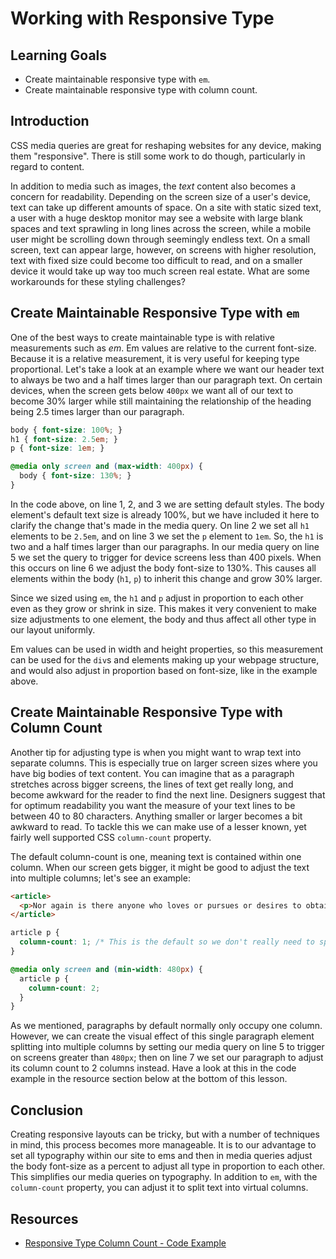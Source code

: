 # Working with Responsive Type

## Learning Goals

- Create maintainable responsive type with `em`.
- Create maintainable responsive type with column count.

## Introduction

CSS media queries are great for reshaping websites for any device, making
them "responsive". There is still some work to do though, particularly
in regard to content.

In addition to media such as images, the _text_ content also becomes a concern
for readability. Depending on the screen size of a user's device, text can take
up different amounts of space. On a site with static sized text, a user with a
huge desktop monitor may see a website with large blank spaces and text
sprawling in long lines across the screen, while a mobile user might be
scrolling down through seemingly endless text. On a small screen, text can
appear large, however, on screens with higher resolution, text with fixed size
could become too difficult to read, and on a smaller device it would take up way
too much screen real estate. What are some workarounds for these styling
challenges?

## Create Maintainable Responsive Type with `em`

One of the best ways to create maintainable type is with relative
measurements such as _em_. Em values are relative to the current font-size.
Because it is a relative measurement, it is very useful for keeping type
proportional. Let's take a look at an example where we want our header text
to always be two and a half times larger than our paragraph text. On certain
devices, when the screen gets below `400px` we want all of our text to become
30% larger while still maintaining the relationship of the heading being
2.5 times larger than our paragraph.

```css
body { font-size: 100%; }
h1 { font-size: 2.5em; }
p { font-size: 1em; }

@media only screen and (max-width: 400px) {
  body { font-size: 130%; }  
}
```

In the code above, on line 1, 2, and 3 we are setting default styles. The body
element's default text size is already 100%, but we have included it here to
clarify the change that's made in the media query. On line 2 we set all `h1`
elements to be `2.5em`, and on line 3 we set the `p` element to `1em`. So, the
`h1` is two and a half times larger than our paragraphs. In our media query on
line 5 we set the query to trigger for device screens less than 400 pixels. When
this occurs on line 6 we adjust the body font-size to 130%. This causes all
elements within the body (`h1`, `p`) to inherit this change and grow 30% larger.

Since we sized using `em`, the `h1` and `p` adjust in proportion to each other
even as they grow or shrink in size. This makes it very convenient to make size
adjustments to one element, the body and thus affect all other type in our
layout uniformly.

Em values can be used in width and height properties, so this measurement can be
used for the `div`s and elements making up your webpage structure, and would
also adjust in proportion based on font-size, like in the example above.

## Create Maintainable Responsive Type with Column Count

Another tip for adjusting type is when you might want to wrap text into separate
columns. This is especially true on larger screen sizes where you have big
bodies of text content. You can imagine that as a paragraph stretches across
bigger screens, the lines of text get really long, and become awkward for the
reader to find the next line. Designers suggest that for optimum readability you
want the measure of your text lines to be between 40 to 80 characters. Anything
smaller or larger becomes a bit awkward to read. To tackle this we can make use
of a lesser known, yet fairly well supported CSS `column-count` property.

The default column-count is one, meaning text is contained within one column. When
our screen gets bigger, it might be good to adjust the text into multiple columns;
let's see an example:

```html
<article>
  <p>Nor again is there anyone who loves or pursues or desires to obtain pain of itself, because it is pain, but occasionally circumstances occur in which toil and pain can procure him some great pleasure. To take a trivial example, which of us ever undertakes laborious physical exercise, except to obtain some advantage from it? But who has any right to find fault with a man who chooses to enjoy a pleasure that has no annoying consequences, or one who avoids a pain that produces no resultant pleasure?</p>
</article>
```

```css
article p {
  column-count: 1; /* This is the default so we don't really need to specify */
}

@media only screen and (min-width: 480px) {
  article p {
    column-count: 2;  
  }
}
```

As we mentioned, paragraphs by default normally only occupy one column. However,
we can create the visual effect of this single paragraph element splitting into
multiple columns by setting our media query on line 5 to trigger on screens
greater than `480px`; then on line 7 we set our paragraph to adjust its column
count to 2 columns instead. Have a look at this in the code example in the
resource section below at the bottom of this lesson.

## Conclusion

Creating responsive layouts can be tricky, but with a number of techniques in mind,
this process becomes more manageable. It is to our advantage to set all typography
within our site to ems and then in media queries adjust the body font-size as a
percent to adjust all type in proportion to each other. This simplifies our media
queries on typography. In addition to `em`, with the `column-count` property, you
can adjust it to split text into virtual columns.

## Resources

- [Responsive Type Column Count - Code Example](http://jsfiddle.net/flatiron_school/vy43K/2/)
